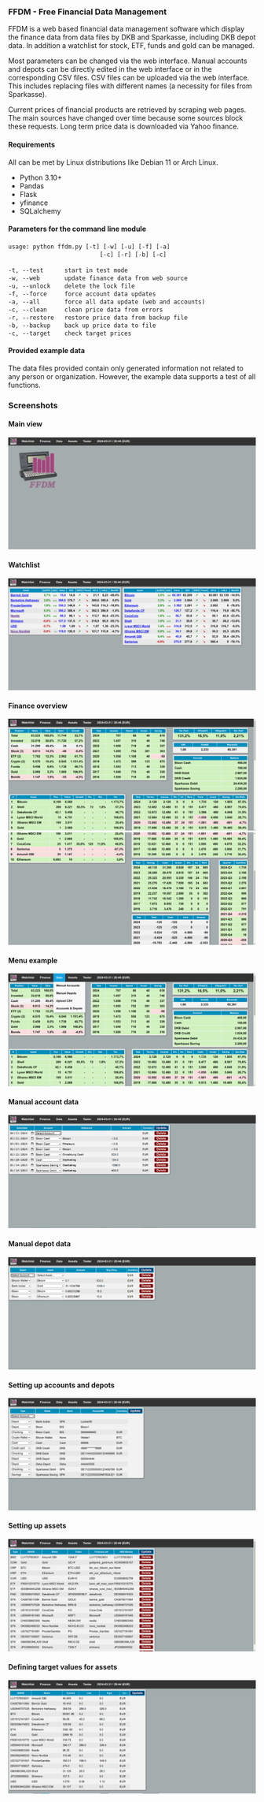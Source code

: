 ### **FFDM - Free Financial Data Management**

FFDM is a web based financial data management software which display the finance data from data files by DKB and Sparkasse, including DKB depot data. In addition a watchlist for stock, ETF, funds and gold can be managed.

Most parameters can be changed via the web interface. Manual accounts and depots can be directly edited in the web interface or in the corresponding CSV files. CSV files can be uploaded via the web interface. This includes replacing files with different names (a necessity for files from Sparkasse).

Current prices of financial products are retrieved by scraping web pages. The main sources have changed over time because some sources block these requests. Long term price data is downloaded via Yahoo finance.

#### Requirements

All can be met by Linux distributions like Debian 11 or Arch Linux.

* Python 3.10+
* Pandas
* Flask
* yfinance
* SQLalchemy

#### Parameters for the command line module

```
usage: python ffdm.py [-t] [-w] [-u] [-f] [-a]
                          [-c] [-r] [-b] [-c]

-t, --test      start in test mode 
-w, --web       update finance data from web source
-u, --unlock    delete the lock file
-f, --force     force account data updates
-a, --all       force all data update (web and accounts)
-c, --clean     clean price data from errors
-r, --restore   restore price data from backup file
-b, --backup    back up price data to file
-c, --target    check target prices
```

#### Provided example data

The data files provided contain only generated information not related to any person or organization. However, the example data supports a test of all functions.

### Screenshots

#### Main view

![alt text](img/ffdm_01.png)

#### Watchlist

![alt text](img/ffdm_02.png)

#### Finance overview

![alt text](img/ffdm_03.png)
![alt text](img/ffdm_04.png)

#### Menu example

![alt text](img/ffdm_05.png)

#### Manual account data

![alt text](img/ffdm_06.png)

#### Manual depot data

![alt text](img/ffdm_07.png)

#### Setting up accounts and depots

![alt text](img/ffdm_08.png)

#### Setting up assets

![alt text](img/ffdm_09.png)

#### Defining target values for assets

![alt text](img/ffdm_10.png)
